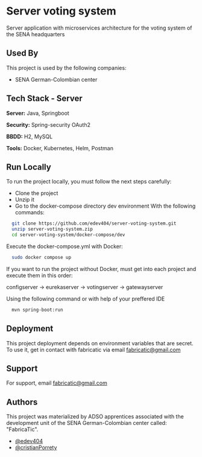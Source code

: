 
# Server voting system

Server application with microservices architecture for the voting system of the SENA headquarters 

## Used By

This project is used by the following companies:

- SENA German-Colombian center


## Tech Stack - Server

**Server:** Java, Springboot

**Security:** Spring-security OAuth2

**BBDD:** H2, MySQL

**Tools:** Docker, Kubernetes, Helm, Postman

## Run Locally

To run the project locally, you must follow the next steps carefully:
- Clone the project
- Unzip it
- Go to the docker-compose directory dev environment
With the following commands:

```bash
  git clone https://github.com/edev404/server-voting-system.git
  unzip server-voting-system.zip
  cd server-voting-system/docker-compose/dev

```
Execute the docker-compose.yml with Docker:

```bash
  sudo docker compose up
```
If you want to run the project without Docker, must get into each project and execute them in this order:

configserver → eurekaserver → votingserver → gatewayserver

Using the following command or with help of your preffered IDE

```bash
  mvn spring-boot:run
```

## Deployment

This project deployment depends on environment variables that are secret. To use it,
get in contact with fabricatic via email fabricatic@gmail.com

## Support

For support, email fabricatic@gmail.com

## Authors
This project was materialized by ADSO apprentices associated with the development unit of the SENA German-Colombian center called: "FabricaTic".

- [@edev404](https://www.github.com/edev404)
- [@cristianPorrety](https://www.github.com/cristianPorrety)


